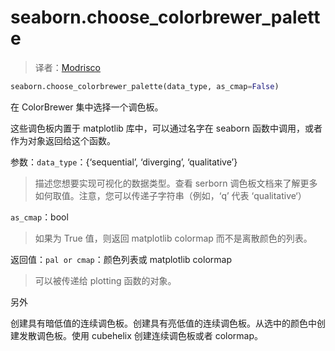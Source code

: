 # seaborn.choose_colorbrewer_palette

> 译者：[Modrisco](https://github.com/Modrisco)

```py
seaborn.choose_colorbrewer_palette(data_type, as_cmap=False)
```

在 ColorBrewer 集中选择一个调色板。

这些调色板内置于 matplotlib 库中，可以通过名字在 seaborn 函数中调用，或者作为对象返回给这个函数。

参数：`data_type`：{‘sequential’, ‘diverging’, ‘qualitative’}

> 描述您想要实现可视化的数据类型。查看 serborn 调色板文档来了解更多如何取值。注意，您可以传递子字符串（例如，‘q’ 代表 ‘qualitative‘）

`as_cmap`：bool

> 如果为 True 值，则返回 matplotlib colormap 而不是离散颜色的列表。

返回值：`pal or cmap`：颜色列表或 matplotlib colormap

> 可以被传递给 plotting 函数的对象。



另外

创建具有暗低值的连续调色板。创建具有亮低值的连续调色板。从选中的颜色中创建发散调色板。使用 cubehelix 创建连续调色板或者 colormap。
